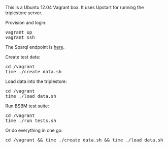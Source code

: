 This is a Ubuntu 12.04 Vagrant box. It uses Upstart for running the triplestore server.

Provision and login:
<pre>
vagrant up
vagrant ssh
</pre>

The Sparql endpoint is [here](http://localhost:8890/sparql).

Create test data:
<pre>
cd /vagrant
time ./create_data.sh
</pre>

Load data into the triplestore:
<pre>
cd /vagrant
time ./load_data.sh
</pre>

Run BSBM test suite:

<pre>
cd /vagrant
time ./run_tests.sh
</pre>

Or do everything in one go:
<pre>
cd /vagrant && time ./create_data.sh && time ./load_data.sh && time ./run_tests.sh
</pre>
